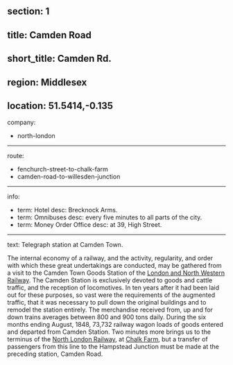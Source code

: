 section: 1
----
title: Camden Road
----
short_title: Camden Rd.
----
region: Middlesex
----
location: 51.5414,-0.135
----
company:
- north-london
----
route:
- fenchurch-street-to-chalk-farm
- camden-road-to-willesden-junction
----
info:
- term: Hotel
  desc: Brecknock Arms.
- term: Omnibuses
  desc: every five minutes to all parts of the city.
- term: Money Order Office
  desc: at 39, High Street.
----
text: Telegraph station at Camden Town.

The internal economy of a railway, and the activity, regularity, and order with which these great undertakings are conducted, may be gathered from a visit to the Camden Town Goods Station of the [London and North Western Railway](/companies/london-and-north-western). The Camden Station is exclusively devoted to goods and cattle traffic, and the reception of locomotives. In ten years after it had been laid out for these purposes, so vast were the requirements of the augmented traffic, that it was necessary to pull down the original buildings and to remodel the station entirely. The merchandise received from, up and for down trains averages between 800 and 900 tons daily. During the six months ending August, 1848, 73,732 railway wagon loads of goods entered and departed from Camden Station. Two minutes more brings us to the terminus of the [North London Railway](/companies/north-london), at [Chalk Farm](/stations/chalk-farm), but a transfer of passengers from this line to the Hampstead Junction must be made at the preceding station, Camden Road.
